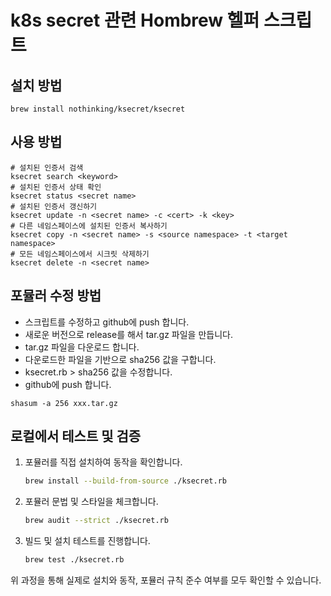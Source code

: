 # k8s secret 관련 Hombrew 헬퍼 스크립트

## 설치 방법
```shell
brew install nothinking/ksecret/ksecret
```

## 사용 방법
```shell
# 설치된 인증서 검색
ksecret search <keyword>
# 설치된 인증서 상태 확인
ksecret status <secret name>
# 설치된 인증서 갱신하기
ksecret update -n <secret name> -c <cert> -k <key>
# 다른 네임스페이스에 설치된 인증서 복사하기
ksecret copy -n <secret name> -s <source namespace> -t <target namespace>
# 모든 네임스페이스에서 시크릿 삭제하기
ksecret delete -n <secret name>
```

## 포뮬러 수정 방법
- 스크립트를 수정하고 github에 push 합니다.
- 새로운 버전으로 release를 해서 tar.gz 파일을 만듭니다.
- tar.gz 파일을 다운로드 합니다.
- 다운로드한 파일을 기반으로 sha256 값을 구합니다.
- ksecret.rb > sha256 값을 수정합니다.
- github에 push 합니다.
```shell
shasum -a 256 xxx.tar.gz
```

## 로컬에서 테스트 및 검증

1. 포뮬러를 직접 설치하여 동작을 확인합니다.
   ```sh
   brew install --build-from-source ./ksecret.rb
   ```
2. 포뮬러 문법 및 스타일을 체크합니다.
   ```sh
   brew audit --strict ./ksecret.rb
   ```
3. 빌드 및 설치 테스트를 진행합니다.
   ```sh
   brew test ./ksecret.rb
   ```

위 과정을 통해 실제로 설치와 동작, 포뮬러 규칙 준수 여부를 모두 확인할 수 있습니다.
